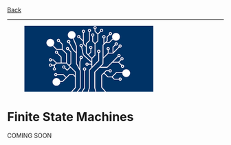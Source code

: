[Back](../README.md)

---

<figure>
<img src="../img/hdl.png" width="300px">
</figure>

# Finite State Machines

COMING SOON